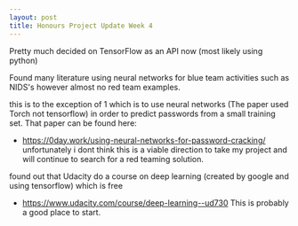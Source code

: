 ```yaml
---
layout: post
title: Honours Project Update Week 4
---
```


Pretty much decided on TensorFlow as an API now (most likely using python)

Found many literature using neural networks for blue team activities such as NIDS's however almost no red team examples.

this is to the exception of 1 which is to use neural networks (The paper used Torch not tensorflow) in order to predict passwords from a small training set. That paper can be found here: 
- https://0day.work/using-neural-networks-for-password-cracking/
unfortunately i dont think this is a viable direction to take my project and will continue to search for a red teaming solution.

found out that Udacity do a course on deep learning (created by google and using tensorflow) which is free 
- https://www.udacity.com/course/deep-learning--ud730 This is probably a good place to start.